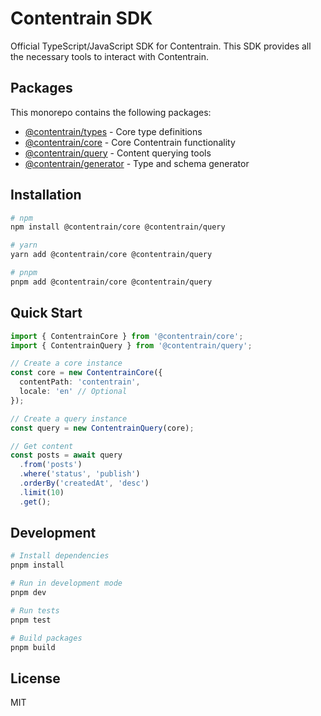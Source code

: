 # Contentrain SDK

Official TypeScript/JavaScript SDK for Contentrain. This SDK provides all the necessary tools to interact with Contentrain.

## Packages

This monorepo contains the following packages:

- [@contentrain/types](./packages/types/README.md) - Core type definitions
- [@contentrain/core](./packages/core/README.md) - Core Contentrain functionality
- [@contentrain/query](./packages/query/README.md) - Content querying tools
- [@contentrain/generator](./packages/generator/README.md) - Type and schema generator

## Installation

```bash
# npm
npm install @contentrain/core @contentrain/query

# yarn
yarn add @contentrain/core @contentrain/query

# pnpm
pnpm add @contentrain/core @contentrain/query
```

## Quick Start

```typescript
import { ContentrainCore } from '@contentrain/core';
import { ContentrainQuery } from '@contentrain/query';

// Create a core instance
const core = new ContentrainCore({
  contentPath: 'contentrain',
  locale: 'en' // Optional
});

// Create a query instance
const query = new ContentrainQuery(core);

// Get content
const posts = await query
  .from('posts')
  .where('status', 'publish')
  .orderBy('createdAt', 'desc')
  .limit(10)
  .get();
```

## Development

```bash
# Install dependencies
pnpm install

# Run in development mode
pnpm dev

# Run tests
pnpm test

# Build packages
pnpm build
```

## License

MIT
